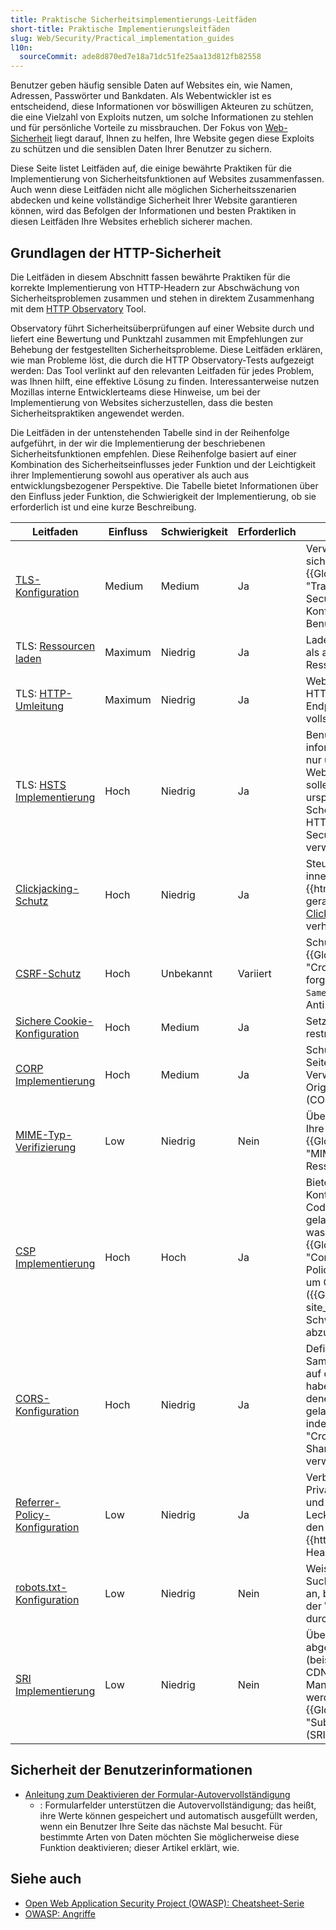 ```yaml
---
title: Praktische Sicherheitsimplementierungs-Leitfäden
short-title: Praktische Implementierungsleitfäden
slug: Web/Security/Practical_implementation_guides
l10n:
  sourceCommit: ade8d870ed7e18a71dc51fe25aa13d812fb82558
---
```


Benutzer geben häufig sensible Daten auf Websites ein, wie Namen, Adressen, Passwörter und Bankdaten. Als Webentwickler ist es entscheidend, diese Informationen vor böswilligen Akteuren zu schützen, die eine Vielzahl von Exploits nutzen, um solche Informationen zu stehlen und für persönliche Vorteile zu missbrauchen. Der Fokus von [Web-Sicherheit](/de/docs/Web/Security) liegt darauf, Ihnen zu helfen, Ihre Website gegen diese Exploits zu schützen und die sensiblen Daten Ihrer Benutzer zu sichern.

Diese Seite listet Leitfäden auf, die einige bewährte Praktiken für die Implementierung von Sicherheitsfunktionen auf Websites zusammenfassen. Auch wenn diese Leitfäden nicht alle möglichen Sicherheitsszenarien abdecken und keine vollständige Sicherheit Ihrer Website garantieren können, wird das Befolgen der Informationen und besten Praktiken in diesen Leitfäden Ihre Websites erheblich sicherer machen.

## Grundlagen der HTTP-Sicherheit

Die Leitfäden in diesem Abschnitt fassen bewährte Praktiken für die korrekte Implementierung von HTTP-Headern zur Abschwächung von Sicherheitsproblemen zusammen und stehen in direktem Zusammenhang mit dem [HTTP Observatory](/en-US/observatory) Tool.

Observatory führt Sicherheitsüberprüfungen auf einer Website durch und liefert eine Bewertung und Punktzahl zusammen mit Empfehlungen zur Behebung der festgestellten Sicherheitsprobleme. Diese Leitfäden erklären, wie man Probleme löst, die durch die HTTP Observatory-Tests aufgezeigt werden: Das Tool verlinkt auf den relevanten Leitfaden für jedes Problem, was Ihnen hilft, eine effektive Lösung zu finden. Interessanterweise nutzen Mozillas interne Entwicklerteams diese Hinweise, um bei der Implementierung von Websites sicherzustellen, dass die besten Sicherheitspraktiken angewendet werden.

Die Leitfäden in der untenstehenden Tabelle sind in der Reihenfolge aufgeführt, in der wir die Implementierung der beschriebenen Sicherheitsfunktionen empfehlen. Diese Reihenfolge basiert auf einer Kombination des Sicherheitseinflusses jeder Funktion und der Leichtigkeit ihrer Implementierung sowohl aus operativer als auch aus entwicklungsbezogener Perspektive. Die Tabelle bietet Informationen über den Einfluss jeder Funktion, die Schwierigkeit der Implementierung, ob sie erforderlich ist und eine kurze Beschreibung.

| Leitfaden                                                                                                                            | Einfluss | Schwierigkeit | Erforderlich | Beschreibung                                                                                                                                                                                                                                                                              |
| ------------------------------------------------------------------------------------------------------------------------------------ | -------- | ------------- | ------------ | ----------------------------------------------------------------------------------------------------------------------------------------------------------------------------------------------------------------------------------------------------------------------------------------- |
| [TLS-Konfiguration](/de/docs/Web/Security/Practical_implementation_guides/TLS#tls_configuration)                                     | Medium   | Medium        | Ja           | Verwenden Sie die sicherste verfügbare {{Glossary("TLS", "Transport Layer Security")}} (TLS)-Konfiguration für Ihre Benutzerbasis.                                                                                                                                                        |
| TLS: [Ressourcen laden](/de/docs/Web/Security/Practical_implementation_guides/TLS#resource_loading)                                  | Maximum  | Niedrig       | Ja           | Laden Sie sowohl passive als auch aktive Ressourcen über HTTPS.                                                                                                                                                                                                                           |
| TLS: [HTTP-Umleitung](/de/docs/Web/Security/Practical_implementation_guides/TLS#http_redirection)                                    | Maximum  | Niedrig       | Ja           | Websites müssen zu HTTPS umleiten; API-Endpunkte sollten HTTP vollständig deaktivieren.                                                                                                                                                                                                   |
| TLS: [HSTS Implementierung](/de/docs/Web/Security/Practical_implementation_guides/TLS#http_strict_transport_security_implementation) | Hoch     | Niedrig       | Ja           | Benutzeragenten informieren, dass sie sich nur über HTTPS mit Websites verbinden sollen, auch wenn das ursprünglich gewählte Schema HTTP war, indem HTTP Strict Transport Security (HSTS) verwendet wird.                                                                                 |
| [Clickjacking-Schutz](/de/docs/Web/Security/Practical_implementation_guides/Clickjacking)                                            | Hoch     | Niedrig       | Ja           | Steuern, wie Ihre Seite innerhalb eines {{htmlelement("iframe")}} gerahmt werden darf, um [Clickjacking](/de/docs/Web/Security/Attacks/Clickjacking) zu verhindern.                                                                                                                       |
| [CSRF-Schutz](/de/docs/Web/Security/Practical_implementation_guides/CSRF_prevention)                                                 | Hoch     | Unbekannt     | Variiert     | Schutz gegen {{Glossary("CSRF", "Cross-site request forgery")}} (CSRF) mit `SameSite`-Cookies und Anti-CSRF-Tokens.                                                                                                                                                                       |
| [Sichere Cookie-Konfiguration](/de/docs/Web/Security/Practical_implementation_guides/Cookies)                                        | Hoch     | Medium        | Ja           | Setzen Sie alle Cookies so restriktiv wie möglich.                                                                                                                                                                                                                                        |
| [CORP Implementierung](/de/docs/Web/Security/Practical_implementation_guides/CORP)                                                   | Hoch     | Medium        | Ja           | Schutz gegen spekulative Seitenkanalangriffe durch Verwendung der Cross-Origin Resource Policy (CORP).                                                                                                                                                                                    |
| [MIME-Typ-Verifizierung](/de/docs/Web/Security/Practical_implementation_guides/MIME_types)                                           | Low      | Niedrig       | Nein         | Überprüfen Sie, ob alle Ihre Websites die richtigen {{Glossary("MIME_type", "MIME-Typen")}} für alle Ressourcen setzen.                                                                                                                                                                   |
| [CSP Implementierung](/de/docs/Web/Security/Practical_implementation_guides/CSP)                                                     | Hoch     | Hoch          | Ja           | Bieten Sie eine feinkörnige Kontrolle darüber, welcher Code auf einer Website geladen werden kann und was er mit einer {{Glossary("CSP", "Content Security Policy")}} (CSP) tun darf, um Cross-Site-Scripting ({{Glossary("Cross-site_scripting", "XSS")}}) Schwachstellen abzuschwächen. |
| [CORS-Konfiguration](/de/docs/Web/Security/Practical_implementation_guides/CORS)                                                     | Hoch     | Niedrig       | Ja           | Definieren Sie die Nicht-Same-Origin, die Zugriff auf die Inhalte von Seiten haben dürfen und von denen Ressourcen geladen werden können, indem {{Glossary("CORS", "Cross-Origin Resource Sharing")}} (CORS) verwendet wird.                                                              |
| [Referrer-Policy-Konfiguration](/de/docs/Web/Security/Practical_implementation_guides/Referrer_policy)                               | Low      | Niedrig       | Ja           | Verbessern Sie die Privatsphäre der Benutzer und verhindern Sie das Lecken interner URLs über den {{httpheader("Referer")}}-Header.                                                                                                                                                       |
| [robots.txt-Konfiguration](/de/docs/Web/Security/Practical_implementation_guides/Robots_txt)                                         | Low      | Niedrig       | Nein         | Weisen Sie Roboter (wie Suchmaschinenindexer) an, bestimmte Pfade auf der Website nicht zu durchsuchen.                                                                                                                                                                                   |
| [SRI Implementierung](/de/docs/Web/Security/Practical_implementation_guides/SRI)                                                     | Low      | Niedrig       | Nein         | Überprüfen Sie, dass abgerufene Ressourcen (beispielsweise von einem CDN) ohne unerwartete Manipulation geliefert werden, indem {{Glossary("SRI", "Subresource Integrity")}} (SRI) verwendet wird.                                                                                        |

## Sicherheit der Benutzerinformationen

- [Anleitung zum Deaktivieren der Formular-Autovervollständigung](/de/docs/Web/Security/Practical_implementation_guides/Turning_off_form_autocompletion)
  - : Formularfelder unterstützen die Autovervollständigung; das heißt, ihre Werte können gespeichert und automatisch ausgefüllt werden, wenn ein Benutzer Ihre Seite das nächste Mal besucht. Für bestimmte Arten von Daten möchten Sie möglicherweise diese Funktion deaktivieren; dieser Artikel erklärt, wie.

## Siehe auch

- [Open Web Application Security Project (OWASP): Cheatsheet-Serie](https://cheatsheetseries.owasp.org/)
- [OWASP: Angriffe](https://owasp.org/www-community/attacks/)
